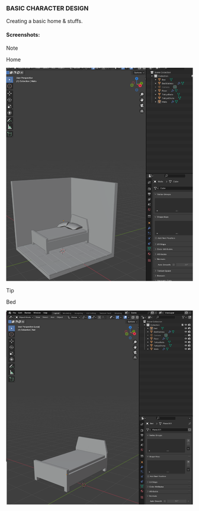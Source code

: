 ### BASIC CHARACTER DESIGN

Creating a basic home & stuffs.

#### Screenshots:

> [!NOTE]
>
> Home

<img src="Screenshots/home.png" alt="side-view">

> [!TIP]
>
> Bed

<img src="Screenshots/bed.png" alt="side-view">
